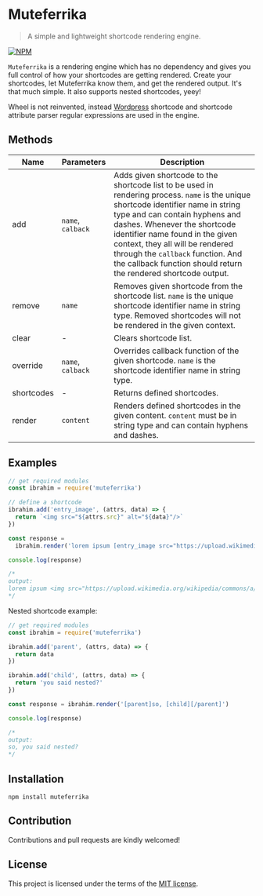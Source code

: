 # Muteferrika
> A simple and lightweight shortcode rendering engine.

[![NPM](https://nodei.co/npm/muteferrika.png)](https://nodei.co/npm/muteferrika/)

`Muteferrika` is a rendering engine which has no dependency and gives you full control of how your shortcodes are getting rendered. Create your shortcodes, let Muteferrika know them, and get the rendered output. It's that much simple. It also supports nested shortcodes, yeey!

Wheel is not reinvented, instead [Wordpress](https://wordpress.org) shortcode and shortcode attribute parser regular expressions are used in the engine.

## Methods

| Name        | Parameters           | Description                                                                               |
| ---         | ---                  | ---                                                                                       |
| add         | `name`, `calback`     | Adds given shortcode to the shortcode list to be used in rendering process. `name` is the unique shortcode identifier name in string type and can contain hyphens and dashes. Whenever the shortcode identifier name found in the given context, they all will be rendered through the `callback` function. And the callback function should return the rendered shortcode output. |
| remove      | `name`               | Removes given shortcode from the shortcode list. `name` is the unique shortcode identifier name in string type. Removed shortcodes will not be rendered in the given context. |
| clear       | -                    | Clears shortcode list. |
| override    | `name`, `calback`    | Overrides callback function of the given shortcode. `name` is the shortcode identifier name in string type. |
| shortcodes  | -                    | Returns defined shortcodes. |
| render      | `content`            | Renders defined shortcodes in the given content. `content` must be in string type and can contain hyphens and dashes. |

## Examples

```js
// get required modules
const ibrahim = require('muteferrika')

// define a shortcode
ibrahim.add('entry_image', (attrs, data) => {
  return `<img src="${attrs.src}" alt="${data}"/>`
})

const response =
  ibrahim.render('lorem ipsum [entry_image src="https://upload.wikimedia.org/wikipedia/commons/a/a2/Ibrahim_M%C3%BCteferrika.jpg"]Ibrahim Muteferrika[/entry_image] dolor sit amet.')

console.log(response)

/*
output:
lorem ipsum <img src="https://upload.wikimedia.org/wikipedia/commons/a/a2/Ibrahim_M%C3%BCteferrika.jpg" alt="Ibrahim Muteferrika"/> dolor sit amet
*/
```

Nested shortcode example:

```js
// get required modules
const ibrahim = require('muteferrika')

ibrahim.add('parent', (attrs, data) => {
  return data
})

ibrahim.add('child', (attrs, data) => {
  return 'you said nested?'
})

const response = ibrahim.render('[parent]so, [child][/parent]')

console.log(response)

/*
output:
so, you said nested?
*/
```

## Installation
`npm install muteferrika`

## Contribution
Contributions and pull requests are kindly welcomed!

## License
This project is licensed under the terms of the [MIT license](https://github.com/hsynlms/muteferrika/blob/master/LICENSE).
